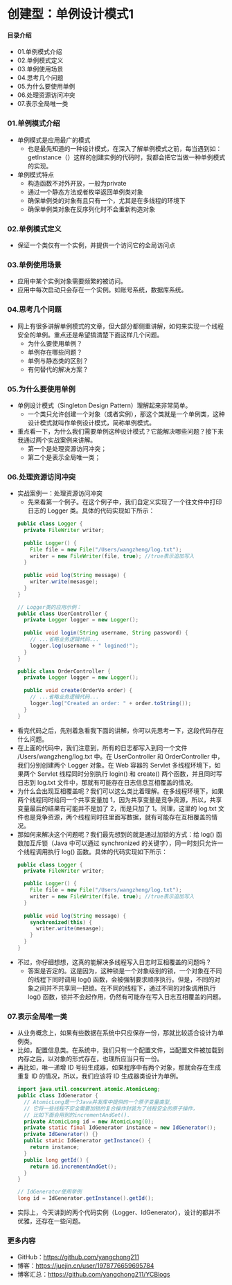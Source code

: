 # 创建型：单例设计模式1
#### 目录介绍
- 01.单例模式介绍
- 02.单例模式定义
- 03.单例使用场景
- 04.思考几个问题
- 05.为什么要使用单例
- 06.处理资源访问冲突
- 07.表示全局唯一类




### 01.单例模式介绍
- 单例模式是应用最广的模式
    - 也是最先知道的一种设计模式，在深入了解单例模式之前，每当遇到如：getInstance（）这样的创建实例的代码时，我都会把它当做一种单例模式的实现。
- 单例模式特点
    - 构造函数不对外开放，一般为private
    - 通过一个静态方法或者枚举返回单例类对象
    - 确保单例类的对象有且只有一个，尤其是在多线程的环境下
    - 确保单例类对象在反序列化时不会重新构造对象


### 02.单例模式定义
- 保证一个类仅有一个实例，并提供一个访问它的全局访问点


### 03.单例使用场景
- 应用中某个实例对象需要频繁的被访问。
- 应用中每次启动只会存在一个实例。如账号系统，数据库系统。


### 04.思考几个问题
- 网上有很多讲解单例模式的文章，但大部分都侧重讲解，如何来实现一个线程安全的单例。重点还是希望搞清楚下面这样几个问题。
    - 为什么要使用单例？
    - 单例存在哪些问题？
    - 单例与静态类的区别？
    - 有何替代的解决方案？


### 05.为什么要使用单例
- 单例设计模式（Singleton Design Pattern）理解起来非常简单。
    - 一个类只允许创建一个对象（或者实例），那这个类就是一个单例类，这种设计模式就叫作单例设计模式，简称单例模式。
- 重点看一下，为什么我们需要单例这种设计模式？它能解决哪些问题？接下来我通过两个实战案例来讲解。
    - 第一个是处理资源访问冲突；
    - 第二个是表示全局唯一类；



### 06.处理资源访问冲突
- 实战案例一：处理资源访问冲突
    - 先来看第一个例子。在这个例子中，我们自定义实现了一个往文件中打印日志的 Logger 类。具体的代码实现如下所示：
    ``` java
    public class Logger {
      private FileWriter writer;
      
      public Logger() {
        File file = new File("/Users/wangzheng/log.txt");
        writer = new FileWriter(file, true); //true表示追加写入
      }
      
      public void log(String message) {
        writer.write(mesasge);
      }
    }
    
    // Logger类的应用示例：
    public class UserController {
      private Logger logger = new Logger();
      
      public void login(String username, String password) {
        // ...省略业务逻辑代码...
        logger.log(username + " logined!");
      }
    }
    
    public class OrderController {
      private Logger logger = new Logger();
      
      public void create(OrderVo order) {
        // ...省略业务逻辑代码...
        logger.log("Created an order: " + order.toString());
      }
    }
    ```
- 看完代码之后，先别着急看我下面的讲解，你可以先思考一下，这段代码存在什么问题。
- 在上面的代码中，我们注意到，所有的日志都写入到同一个文件 /Users/wangzheng/log.txt 中。在 UserController 和 OrderController 中，我们分别创建两个 Logger 对象。在 Web 容器的 Servlet 多线程环境下，如果两个 Servlet 线程同时分别执行 login() 和 create() 两个函数，并且同时写日志到 log.txt 文件中，那就有可能存在日志信息互相覆盖的情况。
- 为什么会出现互相覆盖呢？我们可以这么类比着理解。在多线程环境下，如果两个线程同时给同一个共享变量加 1，因为共享变量是竞争资源，所以，共享变量最后的结果有可能并不是加了 2，而是只加了 1。同理，这里的 log.txt 文件也是竞争资源，两个线程同时往里面写数据，就有可能存在互相覆盖的情况。
- 那如何来解决这个问题呢？我们最先想到的就是通过加锁的方式：给 log() 函数加互斥锁（Java 中可以通过 synchronized 的关键字），同一时刻只允许一个线程调用执行 log() 函数。具体的代码实现如下所示：
    ``` java
    public class Logger {
      private FileWriter writer;
    
      public Logger() {
        File file = new File("/Users/wangzheng/log.txt");
        writer = new FileWriter(file, true); //true表示追加写入
      }
      
      public void log(String message) {
        synchronized(this) {
          writer.write(mesasge);
        }
      }
    }
    ```
- 不过，你仔细想想，这真的能解决多线程写入日志时互相覆盖的问题吗？
    - 答案是否定的。这是因为，这种锁是一个对象级别的锁，一个对象在不同的线程下同时调用 log() 函数，会被强制要求顺序执行。但是，不同的对象之间并不共享同一把锁。在不同的线程下，通过不同的对象调用执行 log() 函数，锁并不会起作用，仍然有可能存在写入日志互相覆盖的问题。



### 07.表示全局唯一类
- 从业务概念上，如果有些数据在系统中只应保存一份，那就比较适合设计为单例类。
- 比如，配置信息类。在系统中，我们只有一个配置文件，当配置文件被加载到内存之后，以对象的形式存在，也理所应当只有一份。
- 再比如，唯一递增 ID 号码生成器，如果程序中有两个对象，那就会存在生成重复 ID 的情况，所以，我们应该将 ID 生成器类设计为单例。
    ``` java
    import java.util.concurrent.atomic.AtomicLong;
    public class IdGenerator {
      // AtomicLong是一个Java并发库中提供的一个原子变量类型,
      // 它将一些线程不安全需要加锁的复合操作封装为了线程安全的原子操作，
      // 比如下面会用到的incrementAndGet().
      private AtomicLong id = new AtomicLong(0);
      private static final IdGenerator instance = new IdGenerator();
      private IdGenerator() {}
      public static IdGenerator getInstance() {
        return instance;
      }
      public long getId() { 
        return id.incrementAndGet();
      }
    }
    
    // IdGenerator使用举例
    long id = IdGenerator.getInstance().getId();
    ```
- 实际上，今天讲到的两个代码实例（Logger、IdGenerator），设计的都并不优雅，还存在一些问题。



### 更多内容
- GitHub：https://github.com/yangchong211
- 博客：https://juejin.cn/user/1978776659695784
- 博客汇总：https://github.com/yangchong211/YCBlogs






